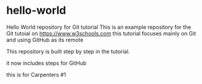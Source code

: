 # hello-world
Hello World repository for Git tutorial
This is an example repository for the Git tutoial on https://www.w3schools.com
this tutorial focuses mainly on Git and using GitHub as its remote

This repository is built step by step in the tutorial.

it now includes steps for GitHub

this is for Carpenters #1
